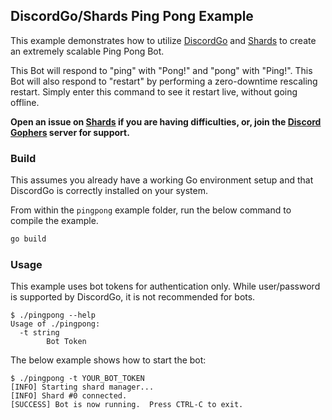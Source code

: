 ## DiscordGo/Shards Ping Pong Example

This example demonstrates how to utilize [DiscordGo](https://github.com/bwmarrin/discordgo)
and [Shards](https://github.com/servusdei2018/shards) to create an extremely
scalable Ping Pong Bot.

This Bot will respond to "ping" with "Pong!" and "pong" with "Ping!".
This Bot will also respond to "restart" by performing a zero-downtime
rescaling restart. Simply enter this command to see it restart live,
without going offline.

**Open an issue on [Shards](https://github.com/servusdei2018/shards) if you are
having difficulties, or, join the [Discord Gophers](https://discord.gg/0f1SbxBZjYoCtNPP)
server for support.**

### Build

This assumes you already have a working Go environment setup and that
DiscordGo is correctly installed on your system.

From within the `pingpong` example folder, run the below command to
compile the example.

```sh
go build
```

### Usage

This example uses bot tokens for authentication only.
While user/password is supported by DiscordGo, it is not recommended for
bots.

```console
$ ./pingpong --help
Usage of ./pingpong:
  -t string
        Bot Token
```

The below example shows how to start the bot:

```console
$ ./pingpong -t YOUR_BOT_TOKEN
[INFO] Starting shard manager...
[INFO] Shard #0 connected.
[SUCCESS] Bot is now running.  Press CTRL-C to exit.
```
